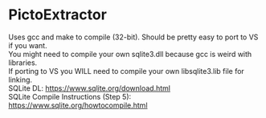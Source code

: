 # PictoExtractor
Uses gcc and make to compile (32-bit). Should be pretty easy to port to VS if you want.   
You might need to compile your own sqlite3.dll because gcc is weird with libraries.   
If porting to VS you WILL need to compile your own libsqlite3.lib file for linking.  
SQLite DL: https://www.sqlite.org/download.html  
SQLite Compile Instructions (Step 5): https://www.sqlite.org/howtocompile.html
